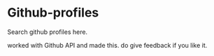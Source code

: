 # Github-profiles
Search github profiles here.

worked with Github API and made this. do give feedback if you like it.
